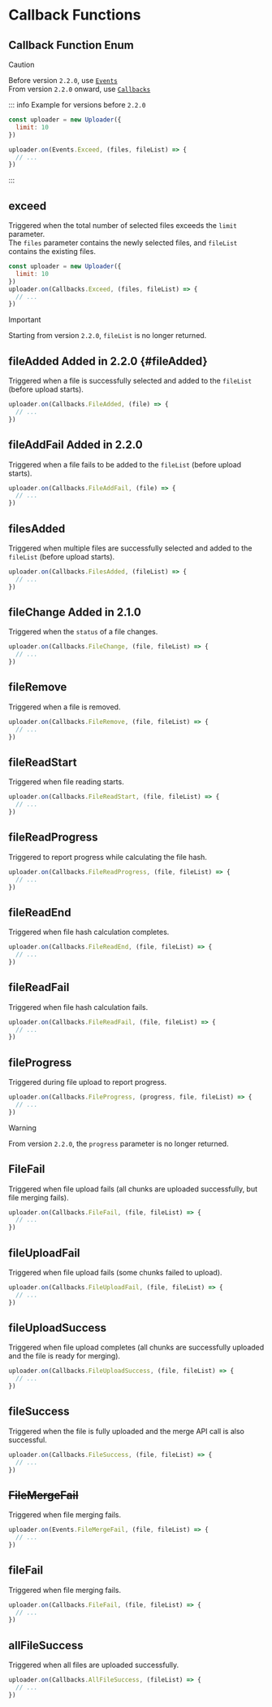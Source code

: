 # Callback Functions

## Callback Function Enum

> [!CAUTION]
> Before version `2.2.0`, use [`Events`](enum.md#events)  
> From version `2.2.0` onward, use [`Callbacks`](enum.md#callbacks)

::: info Example for versions before `2.2.0`

```js
const uploader = new Uploader({
  limit: 10
})

uploader.on(Events.Exceed, (files, fileList) => {
  // ...
})
```

:::

## exceed

Triggered when the total number of selected files exceeds the `limit` parameter.  
The `files` parameter contains the newly selected files, and `fileList` contains the existing files.

```js
const uploader = new Uploader({
  limit: 10
})
uploader.on(Callbacks.Exceed, (files, fileList) => {
  // ...
})
```

> [!IMPORTANT]
> Starting from version `2.2.0`, `fileList` is no longer returned.

## fileAdded <Badge type="tip">Added in 2.2.0</Badge> {#fileAdded}

Triggered when a file is successfully selected and added to the `fileList` (before upload starts).

```js
uploader.on(Callbacks.FileAdded, (file) => {
  // ...
})
```

## fileAddFail <Badge type="tip">Added in 2.2.0</Badge>

Triggered when a file fails to be added to the `fileList` (before upload starts).

```js
uploader.on(Callbacks.FileAddFail, (file) => {
  // ...
})
```

## filesAdded

Triggered when multiple files are successfully selected and added to the `fileList` (before upload starts).

```js
uploader.on(Callbacks.FilesAdded, (fileList) => {
  // ...
})
```

## fileChange <Badge type="tip">Added in 2.1.0</Badge>

Triggered when the `status` of a file changes.

```js
uploader.on(Callbacks.FileChange, (file, fileList) => {
  // ...
})
```

## fileRemove

Triggered when a file is removed.

```js
uploader.on(Callbacks.FileRemove, (file, fileList) => {
  // ...
})
```

## fileReadStart

Triggered when file reading starts.

```js
uploader.on(Callbacks.FileReadStart, (file, fileList) => {
  // ...
})
```

## fileReadProgress

Triggered to report progress while calculating the file hash.

```js
uploader.on(Callbacks.FileReadProgress, (file, fileList) => {
  // ...
})
```

## fileReadEnd

Triggered when file hash calculation completes.

```js
uploader.on(Callbacks.FileReadEnd, (file, fileList) => {
  // ...
})
```

## fileReadFail

Triggered when file hash calculation fails.

```js
uploader.on(Callbacks.FileReadFail, (file, fileList) => {
  // ...
})
```

## fileProgress

Triggered during file upload to report progress.

```js
uploader.on(Callbacks.FileProgress, (progress, file, fileList) => {
  // ...
})
```

> [!WARNING]
> From version `2.2.0`, the `progress` parameter is no longer returned.

## FileFail

Triggered when file upload fails (all chunks are uploaded successfully, but file merging fails).

```js
uploader.on(Callbacks.FileFail, (file, fileList) => {
  // ...
})
```

## fileUploadFail

Triggered when file upload fails (some chunks failed to upload).

```js
uploader.on(Callbacks.FileUploadFail, (file, fileList) => {
  // ...
})
```

## fileUploadSuccess

Triggered when file upload completes (all chunks are successfully uploaded and the file is ready for merging).

```js
uploader.on(Callbacks.FileUploadSuccess, (file, fileList) => {
  // ...
})
```

## fileSuccess

Triggered when the file is fully uploaded and the merge API call is also successful.

```js
uploader.on(Callbacks.FileSuccess, (file, fileList) => {
  // ...
})
```

## ~~FileMergeFail~~ <Badge type="danger" text=" Removed in 2.x" />

Triggered when file merging fails.

```js
uploader.on(Events.FileMergeFail, (file, fileList) => {
  // ...
})
```

## fileFail <Badge type="tip" text=" Added in 2.2.0" />

Triggered when file merging fails.

```js
uploader.on(Callbacks.FileFail, (file, fileList) => {
  // ...
})
```

## allFileSuccess

Triggered when all files are uploaded successfully.

```js
uploader.on(Callbacks.AllFileSuccess, (fileList) => {
  // ...
})
```
